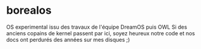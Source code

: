 # borealos

OS experimental issu des travaux de l'équipe DreamOS puis OWL
Si des anciens copains de kernel passent par ici, soyez heureux notre code et nos docs ont perdurés des années sur mes disques ;)

